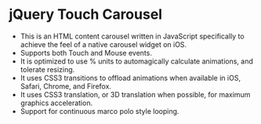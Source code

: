 # jQuery Touch Carousel

* This is an HTML content carousel written in JavaScript specifically to achieve the feel of a native carousel widget on iOS.
* Supports both Touch and Mouse events.
* It is optimized to use % units to automagically calculate animations, and tolerate resizing.
* It uses CSS3 transitions to offload animations when available in iOS, Safari, Chrome, and Firefox.
* It uses CSS3 translation, or 3D translation when possible, for maximum graphics acceleration.
* Support for continuous marco polo style looping.
